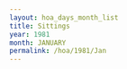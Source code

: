```yaml
---
layout: hoa_days_month_list
title: Sittings
year: 1981
month: JANUARY
permalink: /hoa/1981/Jan
---
```

